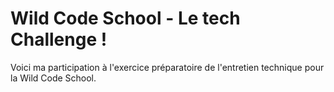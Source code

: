 # Wild Code School - Le tech Challenge !

Voici ma participation à l'exercice préparatoire de l'entretien technique pour la Wild Code School.
